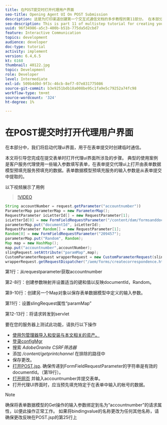 ```yaml
---
title: 在POST提交时打开代理用户界面
seo-title: Opening Agent UI On POST Submission
description: 这是为打印渠道创建第一个交互式通信文档的多步教程的第11部分。 在本部分中，我们将启动代理ui界面，用于在表单提交时创建临时通信。
seo-description: This is part 11 of multistep tutorial for creating your first interactive communications document for the print channel. In this part, we will launch the agent ui interface for creating ad-hoc correspondence on form submission.
uuid: 96f34986-a5c3-400b-b51b-775da5d2cbd7
feature: Interactive Communication
topics: development
audience: developer
doc-type: tutorial
activity: implement
version: 6.4,6.5
kt: 6168
thumbnail: 40122.jpg
topic: Development
role: Developer
level: Intermediate
exl-id: 509b4d0d-9f3c-46cb-8ef7-07e831775086
source-git-commit: b3e9251bdb18a008be95c1fa9e5c79252a74fc98
workflow-type: tm+mt
source-wordcount: '324'
ht-degree: 1%

---
```


# 在POST提交时打开代理用户界面

在本部分中，我们将启动代理ui界面，用于在表单提交时创建临时通信。

本文将引导您完成在提交表单时打开代理ui界面所涉及的步骤。 典型的使用案例是客户服务代理使用一些输入参数填写表单，在表单提交代理ui上打开由表单数据模型预填充服务预填充的数据。表单数据模型预填充服务的输入参数是从表单提交中提取的。

以下视频展示了用例

>[!VIDEO](https://video.tv.adobe.com/v/40122?quality=12&learn=on)

```java
String accountNumber = request.getParameter("accountnumber"))
ParameterMap parameterMap = new ParameterMap();
RequestParameter icLetterId[] = new RequestParameter[1];
icLetterId[0] = new FormFieldRequestParameter("/content/dam/formsanddocuments/retirementstatementprint");
parameterMap.put("documentId", icLetterId);
RequestParameter Random[] = new RequestParameter[1];
Random[0] = new FormFieldRequestParameter("209457");
parameterMap.put("Random", Random);
Map map = new HashMap();
map.put("accountnumber",accountNumber);
slingRequest.setAttribute("paramMap",map);
CustomParameterRequest wrapperRequest = new CustomParameterRequest(slingRequest,parameterMap,"GET");
wrapperRequest.getRequestDispatcher("/aem/forms/createcorrespondence.html").include(wrapperRequest, response);
```

第1行：从requestparameter获取accountnumber

第2-8行：创建参数映射并设置适当的键和值以反映documentId，Random。

第9-10行：创建另一个Map对象以保存表单数据模型中定义的输入参数。

第11行：设置slingRequest属性“paramMap”

第12-13行：将请求转发到servlet

要在您的服务器上测试此功能，请执行以下操作

* [使用包管理器导入和安装与本文相关的资产。](assets/launch-agent-ui.zip)
* [登录configMgr](http://localhost:4502/system/console/configMgr)
* 搜索 _AdobeGranite CSRF筛选器_
* 添加 _/content/getprintchannel_ 在排除的路径中
* 保存更改。
* [打开POST.jsp](http://localhost:4502/apps/AEMForms/openprintchannel/POST.jsp). 确保传递到FormFieldRequestParameter的字符串是有效的documentId。（第19行）。
* [打开网页](http://localhost:4502/content/OpenPrintChannel.html) 并输入accountnumber并提交表单。
* 打开代理UI界面时，应当预先填充特定于在表单中输入的帐号的数据。

>[!NOTE]
>
>确保将表单数据模型的Get操作的输入参数绑定到名为“accountnumber”的请求属性，以便此操作正常工作。 如果将bindingvalue的名称更改为任何其他名称，请确保更改反映在POST.jsp的第25行上
